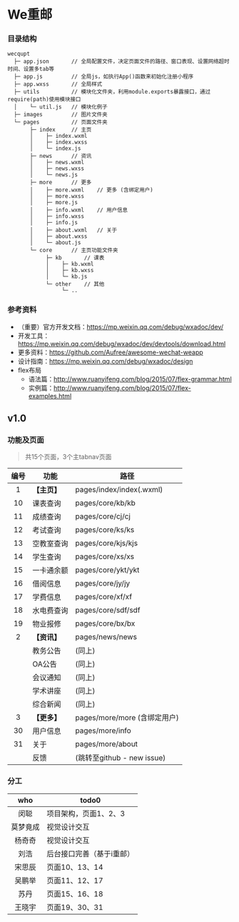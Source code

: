 We重邮
===

### 目录结构
```
wecqupt
  ├─ app.json       // 全局配置文件，决定页面文件的路径、窗口表现、设置网络超时时间、设置多tab等     
  ├─ app.js         // 全局js，如执行App()函数来初始化注册小程序
  ├─ app.wxss       // 全局样式
  ├─ utils          // 模块化文件夹，利用module.exports暴露接口，通过require(path)使用模块接口
  │    └─ util.js   // 模块化例子
  ├─ images         // 图片文件夹
  └─ pages          // 页面文件夹
       ├─ index     // 主页
       │    ├─ index.wxml
       │    ├─ index.wxss
       │    └─ index.js
       ├─ news      // 资讯
       │    ├─ news.wxml
       │    ├─ news.wxss
       │    └─ news.js
       ├─ more      // 更多
       │    ├─ more.wxml    // 更多 (含绑定用户)
       │    ├─ more.wxss
       │    ├─ more.js
       │    ├─ info.wxml    // 用户信息
       │    ├─ info.wxss
       │    ├─ info.js
       │    ├─ about.wxml   // 关于
       │    ├─ about.wxss
       │    └─ about.js
       └─ core      // 主页功能文件夹
            ├─ kb       // 课表
            │    ├─ kb.wxml
            │    ├─ kb.wxss
            │    └─ kb.js
            └─ other    // 其他
                 └─ ..
```

### 参考资料

* （重要）官方开发文档：https://mp.weixin.qq.com/debug/wxadoc/dev/
* 开发工具：https://mp.weixin.qq.com/debug/wxadoc/dev/devtools/download.html
* 更多资料：https://github.com/Aufree/awesome-wechat-weapp
* 设计指南：https://mp.weixin.qq.com/debug/wxadoc/design
* flex布局
  * 语法篇：http://www.ruanyifeng.com/blog/2015/07/flex-grammar.html
  * 实例篇：http://www.ruanyifeng.com/blog/2015/07/flex-examples.html

## v1.0
### 功能及页面
> 共15个页面，3个主tabnav页面

| 编号 | 功能        | 路径                        |
|:---:| ----------- | -------------------------- |
| 1   | **【主页】** | pages/index/index(.wxml)   |
| 10  | 课表查询     | pages/core/kb/kb           |
| 11  | 成绩查询     | pages/core/cj/cj           |
| 12  | 考试查询     | pages/core/ks/ks           |
| 13  | 空教室查询   | pages/core/kjs/kjs         |
| 14  | 学生查询     | pages/core/xs/xs           |
| 15  | 一卡通余额   | pages/core/ykt/ykt         |
| 16  | 借阅信息     | pages/core/jy/jy           |
| 17  | 学费信息     | pages/core/xf/xf           |
| 18  | 水电费查询   | pages/core/sdf/sdf         |
| 19  | 物业报修     | pages/core/bx/bx           |
| 2   | **【资讯】** | pages/news/news            |
|     | 教务公告     | (同上)                      |
|     | OA公告      | (同上)                      |
|     | 会议通知     | (同上)                      |
|     | 学术讲座     | (同上)                      |
|     | 综合新闻     | (同上)                      |
| 3   | **【更多】** | pages/more/more (含绑定用户) |
| 30  | 用户信息     | pages/more/info            |
| 31  | 关于        | pages/more/about           |
|     | 反馈        | (跳转至github - new issue)  |

### 分工

| who    | todo0                       |
|:------:| --------------------------- |
| 闵聪    | 项目架构，页面1、2、3          |
| 莫梦竟成 | 视觉设计交互                 |
| 杨奇奇   | 视觉设计交互                 |
| 刘浩     | 后台接口完善（基于i重邮）      |
| 宋思辰   | 页面10、13、14               |
| 吴鹏举   | 页面11、12、17               |
| 苏丹     | 页面15、16、18               |
| 王晓宇   | 页面19、30、31               |